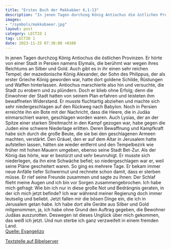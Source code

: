 ```yaml
---
title: "Erstes Buch der Makkabäer 6,1-13"
description: "In jenen Tagen durchzog König Antiochus die östlichen Provinzen. Er hörte von einer Stadt in Persien namens Elymaïs, die berühmt war wegen ihres Reichtums an Silber und Gold. Auch gibt es in ihr einen sehr reichen Tempel; der mazedonische König Alexander, der Sohn des Philippus, ...."
images:
- "/symbols/makkabaeer.jpg"
layout: post
category: LECTIO 1
tag: LECTIO 1
date: 2023-11-25 07:30:00 +0100
---
```

In jenen Tagen durchzog König Antiochus die östlichen Provinzen. Er hörte von einer Stadt in Persien namens Elymaïs, die berühmt war wegen ihres Reichtums an Silber und Gold.
Auch gibt es in ihr einen sehr reichen Tempel; der mazedonische König Alexander, der Sohn des Philippus, der als erster Grieche König geworden war, hatte dort goldene Schilde, Rüstungen und Waffen hinterlassen.<!--more-->
Antiochus marschierte also hin und versuchte, die Stadt zu erobern und zu plündern. Doch er blieb ohne Erfolg; denn die Einwohner der Stadt hatten von seinem Plan erfahren
und leisteten ihm bewaffneten Widerstand. Er musste fluchtartig abziehen und machte sich sehr niedergeschlagen auf den Rückweg nach Babylon.
Noch in Persien erreichte ihn ein Bote mit der Nachricht, dass die Heere, die in Judäa einmarschiert waren, geschlagen worden waren.
Auch Lysias, der an der Spitze einer starken Streitmacht in den Kampf gezogen war, habe gegen die Juden eine schwere Niederlage erlitten. Deren Bewaffnung und Kampfkraft habe sich durch die große Beute, die sie bei den geschlagenen Armeen machten, verstärkt.
Den Gräuel, den er auf dem Altar in Jerusalem hatte aufstellen lassen, hätten sie wieder entfernt und den Tempelbezirk wie früher mit hohen Mauern umgeben, ebenso seine Stadt Bet-Zur.
Als der König das hörte, war er bestürzt und sehr beunruhigt. Er musste sich niederlegen, da ihn eine Schwäche befiel; so niedergeschlagen war er, weil seine Pläne gescheitert waren.
So ging es mehrere Tage. Er bekam immer neue Anfälle tiefer Schwermut und rechnete schon damit, dass er sterben müsse.
Er rief seine Freunde zusammen und sagte zu ihnen: Der Schlaf flieht meine Augen und ich bin vor Sorgen zusammengebrochen.
Ich habe mich gefragt: Wie bin ich nur in diese große Not und Bedrängnis geraten, in der ich mich jetzt befinde? Ich war während meiner Regierung doch immer leutselig und beliebt.
Jetzt fallen mir die bösen Dinge ein, die ich in Jerusalem getan habe. Ich habe dort alle Geräte aus Silber und Gold mitgenommen, ja, ich habe ohne Grund den Auftrag gegeben, die Bewohner Judäas auszurotten.
Deswegen ist dieses Unglück über mich gekommen, das weiß ich jetzt. Und nun sterbe ich ganz verzweifelt in einem fremden Land.<br>
[Quelle: Evangelizo](https://evangeliumtagfuertag.org/DE/gospel)

[Textstelle auf Bibelserver](https://www.bibleserver.com/EU/1.Makkabäer6,1-13)
